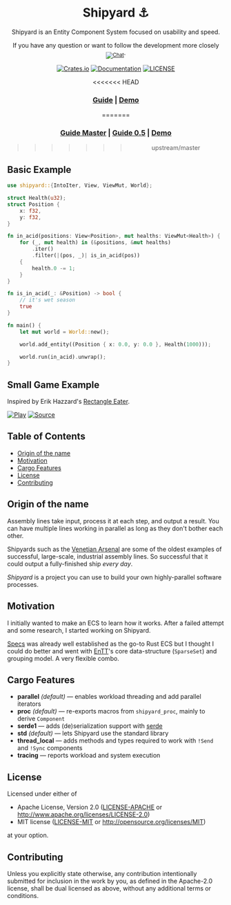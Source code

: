 <div align="center">

<h1>Shipyard ⚓</h1> <!-- omit in toc -->

Shipyard is an Entity Component System focused on usability and speed.

If you have any question or want to follow the development more closely <sub>[![Chat](https://img.shields.io/badge/join-Zulip-brightgreen.svg)](https://shipyard.zulipchat.com)</sub>.

[![Crates.io](https://img.shields.io/crates/v/shipyard)](https://crates.io/crates/shipyard)
[![Documentation](https://docs.rs/shipyard/badge.svg)](https://docs.rs/shipyard/0.5.0)
[![LICENSE](https://img.shields.io/crates/l/shipyard)](LICENSE-APACHE)

<<<<<<< HEAD
### [Guide](https://leudz.github.io/shipyard/guide/0.5.0) | [Demo](https://leudz.github.io/shipyard/bunny_demo)
=======
### [Guide Master](https://leudz.github.io/shipyard/guide/master) | [Guide 0.5](https://leudz.github.io/shipyard/guide/0.5.0) | [Demo](https://leudz.github.io/shipyard/bunny_demo)
>>>>>>> upstream/master

</div>

## Basic Example <!-- omit in toc -->

```rust
use shipyard::{IntoIter, View, ViewMut, World};

struct Health(u32);
struct Position {
    x: f32,
    y: f32,
}

fn in_acid(positions: View<Position>, mut healths: ViewMut<Health>) {
    for (_, mut health) in (&positions, &mut healths)
        .iter()
        .filter(|(pos, _)| is_in_acid(pos))
    {
        health.0 -= 1;
    }
}

fn is_in_acid(_: &Position) -> bool {
    // it's wet season
    true
}

fn main() {
    let mut world = World::new();

    world.add_entity((Position { x: 0.0, y: 0.0 }, Health(1000)));

    world.run(in_acid).unwrap();
}
```

## Small Game Example <!-- omit in toc -->

Inspired by Erik Hazzard's [Rectangle Eater](http://erikhazzard.github.io/RectangleEater/).

[![Play](https://img.shields.io/badge/Play-Online-green)](https://leudz.github.io/shipyard/square_eater)
[![Source](https://img.shields.io/badge/View-Source-blue)](square_eater/src/main.rs)

## Table of Contents <!-- omit in toc -->

- [Origin of the name](#origin-of-the-name)
- [Motivation](#motivation)
- [Cargo Features](#cargo-features)
- [License](#license)
- [Contributing](#contributing)

## Origin of the name

Assembly lines take input, process it at each step, and output a result. You can have multiple lines working in parallel as long as they don't bother each other.

Shipyards such as the [Venetian Arsenal](https://en.wikipedia.org/wiki/Venetian_Arsenal) are some of the oldest examples of successful, large-scale, industrial assembly lines. So successful that it could output a fully-finished ship _every day_.

_Shipyard_ is a project you can use to build your own highly-parallel software processes.

## Motivation

I initially wanted to make an ECS to learn how it works. After a failed attempt and some research, I started working on Shipyard.

[Specs](https://github.com/amethyst/specs) was already well established as the go-to Rust ECS but I thought I could do better and went with [EnTT](https://github.com/skypjack/entt)'s core data-structure (`SparseSet`) and grouping model. A very flexible combo.

## Cargo Features

- **parallel** _(default)_ &mdash; enables workload threading and add parallel iterators
- **proc** _(default)_ &mdash; re-exports macros from `shipyard_proc`, mainly to derive `Component`
- **serde1** &mdash; adds (de)serialization support with [serde](https://github.com/serde-rs/serde)
- **std** _(default)_ &mdash; lets Shipyard use the standard library
- **thread_local** &mdash; adds methods and types required to work with `!Send` and `!Sync` components
- **tracing** &mdash; reports workload and system execution

## License

Licensed under either of

- Apache License, Version 2.0
  ([LICENSE-APACHE](LICENSE-APACHE) or http://www.apache.org/licenses/LICENSE-2.0)
- MIT license
  ([LICENSE-MIT](LICENSE-MIT) or http://opensource.org/licenses/MIT)

at your option.

## Contributing

Unless you explicitly state otherwise, any contribution intentionally submitted
for inclusion in the work by you, as defined in the Apache-2.0 license, shall be
dual licensed as above, without any additional terms or conditions.
